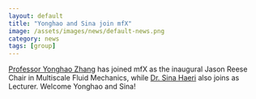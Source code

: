```yaml
---
layout: default
title: "Yonghao and Sina join mfX"
image: /assets/images/news/default-news.png
category: news
tags: [group]
---
```

[Professor Yonghao Zhang] has joined mfX as the inaugural Jason Reese Chair in Multiscale Fluid Mechanics, while [Dr. Sina Haeri] also joins as Lecturer. Welcome Yonghao and Sina!

[Professor Yonghao Zhang]: /team/yonghao-zhang
[Dr. Sina Haeri]: /team/sina-haeri